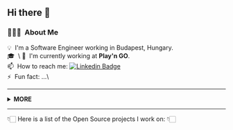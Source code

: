 ## Hi there 👋

### 👨🏻‍💻 &nbsp;About Me  

💡 &nbsp;I'm a Software Engineer working in Budapest, Hungary.\
🎓 &nbsp;\ 
🏢 &nbsp;I'm currently working at **Play'n GO**.\
📫 &nbsp;How to reach me: [![Linkedin Badge](https://img.shields.io/badge/-LinkedIn-blue?style=flat-square&logo=Linkedin&logoColor=white)](https://www.linkedin.com/in/rdarida/)\
⚡️ &nbsp;Fun fact: ...\

---

<details>
  <summary>
    <strong>MORE</strong>
  </summary>
  
  ### 🛠 &nbsp;Tech Stack
  ![HTML](https://img.shields.io/badge/-HTML-05122A?style=flat&logo=HTML5)&nbsp;
  ![CSS](https://img.shields.io/badge/-CSS-05122A?style=flat&logo=CSS3&logoColor=1572B6)&nbsp;
  ![Node.js](https://img.shields.io/badge/-Node.js-05122A?style=flat&logo=node.js)&nbsp;
  ![JavaScript](https://img.shields.io/badge/-JavaScript-05122A?style=flat&logo=javascript)&nbsp;
  ![TypeScript](https://img.shields.io/badge/-TypeScript-05122A?style=flat&logo=typescript)&nbsp;\
  ![Bootstrap](https://img.shields.io/badge/-Bootstrap-05122A?style=flat&logo=bootstrap&logoColor=563D7C)&nbsp;
  ![Material-UI](https://img.shields.io/badge/-Material_UI-05122A?style=flat&logo=material-ui&logoColor=0081CB)&nbsp;
  ![Redux](https://img.shields.io/badge/-Redux-05122A?style=flat&logo=redux&logoColor=764ABC)&nbsp;
  ![React](https://img.shields.io/badge/-React-05122A?style=flat&logo=react)&nbsp;
  ![Gatsby](https://img.shields.io/badge/-Gatsby-05122A?style=flat&logo=gatsby&logoColor=663399)&nbsp;
  ![Angular](https://img.shields.io/badge/-Angular-05122A?style=flat&logo=angular&logoColor=DD1B16)&nbsp;
  ![Firebase](https://img.shields.io/badge/-Firebase-05122A?style=flat&logo=firebase)&nbsp;
  ![Pixi.js](https://img.shields.io/badge/-Pixi.js-05122A?style=flat&logo=pixi.js)&nbsp;\
  ![Git](https://img.shields.io/badge/-Git-05122A?style=flat&logo=git)&nbsp;
  ![GitHub](https://img.shields.io/badge/-GitHub-05122A?style=flat&logo=github)&nbsp;
  ![GitHub Actions](https://img.shields.io/badge/-GitHub_Actions-05122A?style=flat&logo=github-actions)&nbsp;
  ![SonarCloud](https://img.shields.io/badge/-SonarCloud-05122A?style=flat&logo=sonarcloud)&nbsp;
  ![Bitbucket](https://img.shields.io/badge/-Bitbucket-05122A?style=flat&logo=bitbucket&logoColor=2684FF)&nbsp;
  ![Jira](https://img.shields.io/badge/-Jira-05122A?style=flat&logo=jira&logoColor=2684FF)&nbsp;\
  ![Visual Studio Code](https://img.shields.io/badge/-Visual%20Studio%20Code-05122A?style=flat&logo=visual-studio-code&logoColor=007ACC)&nbsp;
  ![Photoshop](https://img.shields.io/badge/-Photoshop-05122A?style=flat&logo=adobe-photoshop)&nbsp;
  ![Animate](https://img.shields.io/badge/-Animate-05122A?style=flat&logo=adobe-animate)&nbsp;
  
  ### ⚙️ &nbsp;GitHub Analytics
  ![My github stats](https://github-readme-stats.vercel.app/api?username=rdarida&show_icons=true)
</details>

---
👇🏻 Here is a list of the Open Source projects I work on: 👇🏻

<!--
**rdarida/rdarida** is a ✨ _special_ ✨ repository because its `README.md` (this file) appears on your GitHub profile.

Here are some ideas to get you started:

- 🔭 I’m currently working on ...
- 🌱 I’m currently learning ...
- 👯 I’m looking to collaborate on ...
- 🤔 I’m looking for help with ...
- 💬 Ask me about ...
- 📫 How to reach me: ...
- 😄 Pronouns: ...
- ⚡ Fun fact: ...
-->
